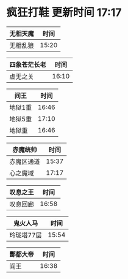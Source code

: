 # 疯狂打鞋 更新时间 17:17

| 无相天魔   | 时间    |
|--------|-------|
| 无相乱狼 | 15:20 |

| 四象苍茫长老   | 时间    |
|--------|-------|
| 虚无之关 | 16:10 |

| 间王   | 时间    |
|--------|-------|
| 地狱1重 | 16:46 |
| 地狱5重 | 17:10 |
| 地狱重 | 16:46 |

| 赤魔统帅   | 时间    |
|--------|-------|
| 赤魔区通道 | 15:37 |
| 心之魔域 | 17:17 |

| 叹息之王   | 时间    |
|--------|-------|
| 叹息回廊 | 16:58 |

| 鬼火人马   | 时间    |
|--------|-------|
| 玲珑塔77层 | 15:54 |

| 酆都大帝   | 时间    |
|--------|-------|
| 阎王 | 16:38 |